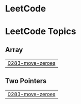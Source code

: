 # LeetCode
<!---LeetCode Topics Start-->
# LeetCode Topics
## Array
|  |
| ------- |
| [0283-move-zeroes](https://github.com/santhoshsai11011/LeetCode/tree/master/0283-move-zeroes) |
## Two Pointers
|  |
| ------- |
| [0283-move-zeroes](https://github.com/santhoshsai11011/LeetCode/tree/master/0283-move-zeroes) |
<!---LeetCode Topics End-->